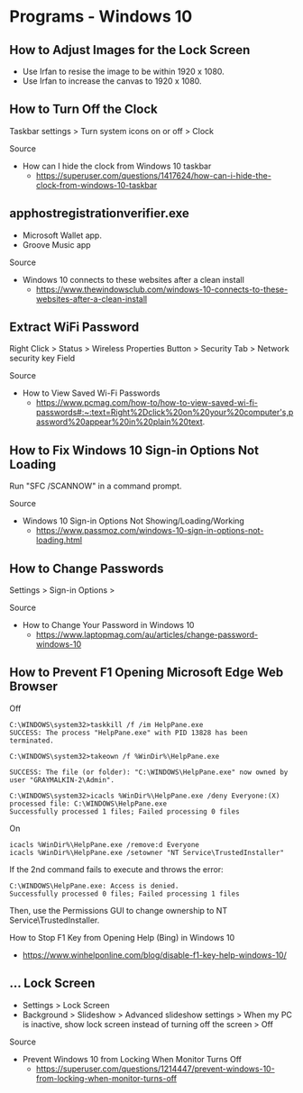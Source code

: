 # Programs - Windows 10

## How to Adjust Images for the Lock Screen

- Use Irfan to resise the image to be within 1920 x 1080.
- Use Irfan to increase the canvas to 1920 x 1080.

## How to Turn Off the Clock

Taskbar settings > Turn system icons on or off > Clock

Source

* How can I hide the clock from Windows 10 taskbar
  * https://superuser.com/questions/1417624/how-can-i-hide-the-clock-from-windows-10-taskbar

## apphostregistrationverifier.exe

* Microsoft Wallet app.
* Groove Music app

Source

* Windows 10 connects to these websites after a clean install
  * https://www.thewindowsclub.com/windows-10-connects-to-these-websites-after-a-clean-install

## Extract WiFi Password

Right Click > Status > Wireless Properties Button > Security Tab > Network security key Field

Source

* How to View Saved Wi-Fi Passwords
  * https://www.pcmag.com/how-to/how-to-view-saved-wi-fi-passwords#:~:text=Right%2Dclick%20on%20your%20computer's,password%20appear%20in%20plain%20text.

## How to Fix Windows 10 Sign-in Options Not Loading

Run "SFC /SCANNOW" in a command prompt.

Source

* Windows 10 Sign-in Options Not Showing/Loading/Working
  * https://www.passmoz.com/windows-10-sign-in-options-not-loading.html

## How to Change Passwords

Settings > Sign-in Options >

Source

* How to Change Your Password in Windows 10
  * https://www.laptopmag.com/au/articles/change-password-windows-10

## How to Prevent F1 Opening Microsoft Edge Web Browser

Off

```
C:\WINDOWS\system32>taskkill /f /im HelpPane.exe
SUCCESS: The process "HelpPane.exe" with PID 13828 has been terminated.

C:\WINDOWS\system32>takeown /f %WinDir%\HelpPane.exe

SUCCESS: The file (or folder): "C:\WINDOWS\HelpPane.exe" now owned by user "GRAYMALKIN-2\Admin".

C:\WINDOWS\system32>icacls %WinDir%\HelpPane.exe /deny Everyone:(X)
processed file: C:\WINDOWS\HelpPane.exe
Successfully processed 1 files; Failed processing 0 files
```

On

```
icacls %WinDir%\HelpPane.exe /remove:d Everyone
icacls %WinDir%\HelpPane.exe /setowner "NT Service\TrustedInstaller"
```

If the 2nd command fails to execute and throws the error:

```
C:\WINDOWS\HelpPane.exe: Access is denied.
Successfully processed 0 files; Failed processing 1 files
```

Then, use the Permissions GUI to change ownership to NT Service\TrustedInstaller.

How to Stop F1 Key from Opening Help (Bing) in Windows 10
- https://www.winhelponline.com/blog/disable-f1-key-help-windows-10/

## ... Lock Screen

- Settings > Lock Screen
- Background > Slideshow > Advanced slideshow settings > When my PC is inactive, show lock screen instead of turning off the screen > Off

Source

- Prevent Windows 10 from Locking When Monitor Turns Off
  - https://superuser.com/questions/1214447/prevent-windows-10-from-locking-when-monitor-turns-off

